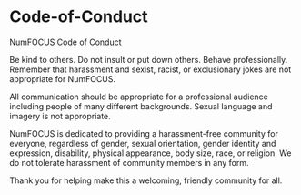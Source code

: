 # Code-of-Conduct
NumFOCUS Code of Conduct

Be kind to others. Do not insult or put down others. Behave professionally. Remember that harassment and sexist, racist, or exclusionary jokes are not appropriate for NumFOCUS.

All communication should be appropriate for a professional audience including people of many different backgrounds. Sexual language and imagery is not appropriate.

NumFOCUS is dedicated to providing a harassment-free community for everyone, regardless of gender, sexual orientation, gender identity and expression, disability, physical appearance, body size, race, or religion. We do not tolerate harassment of community members in any form.

Thank you for helping make this a welcoming, friendly community for all.

